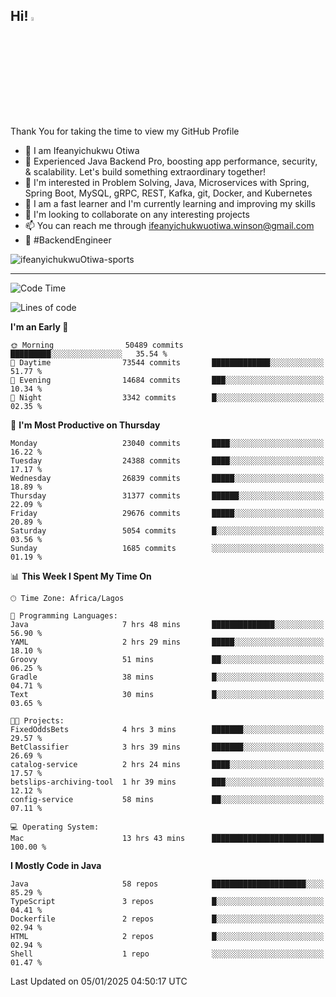 <!-- BLOG-POST-LIST:START --><!-- BLOG-POST-LIST:END -->

## Hi! <img src="https://media.giphy.com/media/hvRJCLFzcasrR4ia7z/giphy.gif" width="4%"> 

Thank You for taking the time to view my GitHub Profile

- 👋 I am Ifeanyichukwu Otiwa
- 🚀 Experienced Java Backend Pro, boosting app performance, security, & scalability. Let's build something extraordinary together!
- 👀 I'm interested in Problem Solving, Java, Microservices with Spring, Spring Boot, MySQL, gRPC, REST, Kafka, git, Docker, and Kubernetes
- 🌱 I am a fast learner and I'm currently learning and improving my skills
- 💞️ I'm looking to collaborate on any interesting projects
- 📫 You can reach me through ifeanyichukwuotiwa.winson@gmail.com
- 🚀 #BackendEngineer

<p align="left" marginTop="10px"> <img src="https://komarev.com/ghpvc/?username=ifeanyichukwuOtiwa-sports&label=Profile%20views&color=0e75b6&style=for-the-badge" alt="ifeanyichukwuOtiwa-sports" /> </p>

***

<!--START_SECTION:waka-->
![Code Time](http://img.shields.io/badge/Code%20Time-3%2C286%20hrs%2047%20mins-blue)

![Lines of code](https://img.shields.io/badge/From%20Hello%20World%20I%27ve%20Written-35.0%20million%20lines%20of%20code-blue)

**I'm an Early 🐤** 

```text
🌞 Morning                50489 commits       █████████░░░░░░░░░░░░░░░░   35.54 % 
🌆 Daytime                73544 commits       █████████████░░░░░░░░░░░░   51.77 % 
🌃 Evening                14684 commits       ███░░░░░░░░░░░░░░░░░░░░░░   10.34 % 
🌙 Night                  3342 commits        █░░░░░░░░░░░░░░░░░░░░░░░░   02.35 % 
```
📅 **I'm Most Productive on Thursday** 

```text
Monday                   23040 commits       ████░░░░░░░░░░░░░░░░░░░░░   16.22 % 
Tuesday                  24388 commits       ████░░░░░░░░░░░░░░░░░░░░░   17.17 % 
Wednesday                26839 commits       █████░░░░░░░░░░░░░░░░░░░░   18.89 % 
Thursday                 31377 commits       ██████░░░░░░░░░░░░░░░░░░░   22.09 % 
Friday                   29676 commits       █████░░░░░░░░░░░░░░░░░░░░   20.89 % 
Saturday                 5054 commits        █░░░░░░░░░░░░░░░░░░░░░░░░   03.56 % 
Sunday                   1685 commits        ░░░░░░░░░░░░░░░░░░░░░░░░░   01.19 % 
```


📊 **This Week I Spent My Time On** 

```text
🕑︎ Time Zone: Africa/Lagos

💬 Programming Languages: 
Java                     7 hrs 48 mins       ██████████████░░░░░░░░░░░   56.90 % 
YAML                     2 hrs 29 mins       █████░░░░░░░░░░░░░░░░░░░░   18.10 % 
Groovy                   51 mins             ██░░░░░░░░░░░░░░░░░░░░░░░   06.25 % 
Gradle                   38 mins             █░░░░░░░░░░░░░░░░░░░░░░░░   04.71 % 
Text                     30 mins             █░░░░░░░░░░░░░░░░░░░░░░░░   03.65 % 

🐱‍💻 Projects: 
FixedOddsBets            4 hrs 3 mins        ███████░░░░░░░░░░░░░░░░░░   29.57 % 
BetClassifier            3 hrs 39 mins       ███████░░░░░░░░░░░░░░░░░░   26.69 % 
catalog-service          2 hrs 24 mins       ████░░░░░░░░░░░░░░░░░░░░░   17.57 % 
betslips-archiving-tool  1 hr 39 mins        ███░░░░░░░░░░░░░░░░░░░░░░   12.12 % 
config-service           58 mins             ██░░░░░░░░░░░░░░░░░░░░░░░   07.11 % 

💻 Operating System: 
Mac                      13 hrs 43 mins      █████████████████████████   100.00 % 
```

**I Mostly Code in Java** 

```text
Java                     58 repos            █████████████████████░░░░   85.29 % 
TypeScript               3 repos             █░░░░░░░░░░░░░░░░░░░░░░░░   04.41 % 
Dockerfile               2 repos             █░░░░░░░░░░░░░░░░░░░░░░░░   02.94 % 
HTML                     2 repos             █░░░░░░░░░░░░░░░░░░░░░░░░   02.94 % 
Shell                    1 repo              ░░░░░░░░░░░░░░░░░░░░░░░░░   01.47 % 
```




 Last Updated on 05/01/2025 04:50:17 UTC
<!--END_SECTION:waka-->

<!--
<p align="center">
![trophy](https://github-profile-trophy.vercel.app/?username=ifeanyichukwuOtiwa-sports&theme=onedark) (https://github.com/ryo-ma/github-profile-trophy)
</p>
-->

<!---
ifeanyi-otiwa/ifeanyi-otiwa is a ✨ special ✨ repository because its `README.md` (this file) appears on your GitHub profile.
You can click the Preview link to take a look at your changes.
--->
